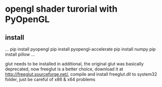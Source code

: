 # opengl shader turorial with PyOpenGL

## install

...
pip install pyopengl
pip install pyopengl-accelerate
pip install numpy
pip install pillow
...

glut needs to be installed in additional, the original glut was basically deprecated, now freeglut is a better choice, download it at http://freeglut.sourceforge.net/, compile and install freeglut.dll to system32 folder, just be careful of x86 & x64 problems


